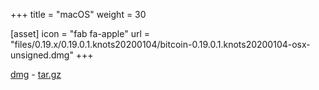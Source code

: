+++
title = "macOS"
weight = 30

[asset]
  icon = "fab fa-apple"
  url = "files/0.19.x/0.19.0.1.knots20200104/bitcoin-0.19.0.1.knots20200104-osx-unsigned.dmg"
+++

[dmg](files/0.19.x/0.19.0.1.knots20200104/bitcoin-0.19.0.1.knots20200104-osx-unsigned.dmg) - [tar.gz](files/0.19.x/0.19.0.1.knots20200104/bitcoin-0.19.0.1.knots20200104-osx64.tar.gz)
